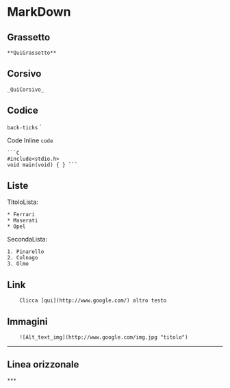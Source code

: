 # MarkDown

## Grassetto
```
**QuiGrassetto**
```

## Corsivo
```
_QuiCorsivo_
```

## Codice

`back-ticks` `
    
Code Inline `code`

``` 
```C
#include<stdio.h>
void main(void) { } ``` 

```
## Liste

TitoloLista:
```
* Ferrari
* Maserati
* Opel
```
SecondaLista:
```
1. Pinarello
2. Colnago
3. Olmo
```


## Link 

```
    Clicca [qui](http://www.google.com/) altro testo
```

## Immagini

```
    ![Alt_text_img](http://www.google.com/img.jpg "titolo")
```
***

## Linea orizzonale

```
***
```



